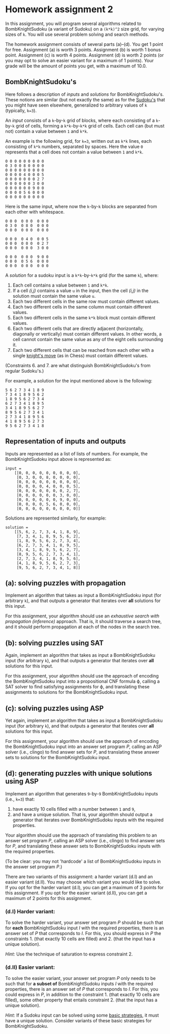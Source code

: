 # Homework assignment 2

In this assignment, you will program several algorithms related to BombKnightSudoku (a variant of Sudoku) on a `(k*k)^2` size grid, for varying sizes of `k`. You will use several problem solving and search methods.

The homework assignment consists of several parts (a)&ndash;(d).
You get 1 point for free.
Assignment (a) is worth 3 points.
Assignment (b) is worth 1 bonus point.
Assignment (c) is worth 4 points.
Assignment (d) is worth 2 points (or you may opt to solve an easier variant for a maximum of 1 points).
Your grade will be the amount of points you get, with a maximum of 10.0.

## BombKnightSudoku's

Here follows a description of *inputs* and *solutions* for BombKnightSudoku's.
These notions are similar (but not exactly the same) as for the [Sudoku's](https://en.wikipedia.org/wiki/Sudoku) that you might have seen elsewhere, generalized to arbitrary values of `k` (typically, `k=3`).

An *input* consists of a `k`-by-`k` grid of blocks,
where each consisting of a `k`-by-`k` grid of cells,
forming a `k*k`-by-`k*k` grid of cells.
Each cell can (but must not) contain a value between `1` and `k*k`.

An example is the following grid, for `k=3`, written out
as `k*k` lines, each consisting of `k*k` numbers, separated by spaces.
Here the value `0` represents that a cell does not contain
a value between `1` and `k*k`.

```
0 0 0 0 0 0 0 0 0
0 3 0 0 8 0 0 0 0
0 0 0 0 0 0 0 0 0
0 0 0 0 4 0 0 0 5
0 0 0 0 0 0 0 2 7
0 0 0 0 0 0 3 0 0
0 0 0 0 0 0 9 0 0
0 0 0 0 5 6 0 0 0
0 0 0 0 0 0 0 0 0
```

Here is the same input, where now the `k`-by-`k` blocks are separated from
each other with whitespace.

```
0 0 0  0 0 0  0 0 0
0 3 0  0 8 0  0 0 0
0 0 0  0 0 0  0 0 0

0 0 0  0 4 0  0 0 5
0 0 0  0 0 0  0 2 7
0 0 0  0 0 0  3 0 0

0 0 0  0 0 0  9 0 0
0 0 0  0 5 6  0 0 0
0 0 0  0 0 0  0 0 0
```

A *solution* for a sudoku input is a `k*k`-by-`k*k` grid (for the same `k`),
where:
1. Each cell contains a value between `1` and `k*k`.
1. If a cell *(i,j)* contains a value `u` in the input,
  then the cell *(i,j)* in the solution must contain the same value `u`.
1. Each two different cells in the same row must contain different values.
1. Each two different cells in the same column must contain different values.
1. Each two different cells in the same `k*k` block must contain different values.
1. Each two different cells that are directly adjacent (horizontally, diagonally or vertically) must contain different values. In other words, a cell cannot contain the same value as any of the eight cells surrounding it.
1. Each two different cells that can be reached from each other with a single [knight's move](https://en.wikipedia.org/wiki/Knight_%28chess%29) (as in Chess) must contain different values.

(Constraints 6. and 7. are what distinguish BombKnightSudoku's from regular Sudoku's.)

For example, a solution for the input mentioned above is the following:

```
5 6 2 7 3 4 1 8 9
7 3 4 1 8 9 5 6 2
1 8 9 5 6 2 7 3 4
6 2 7 3 4 1 8 9 5
3 4 1 8 9 5 6 2 7
8 9 5 6 2 7 3 4 1
2 7 3 4 1 8 9 5 6
4 1 8 9 5 6 2 7 3
9 5 6 2 7 3 4 1 8
```

## Representation of inputs and outputs

Inputs are represented as a list of lists of numbers.
For example, the BombKnightSudoku input above is represented as:

```
input =
    [[0, 0, 0, 0, 0, 0, 0, 0, 0],
     [0, 3, 0, 0, 8, 0, 0, 0, 0],
     [0, 0, 0, 0, 0, 0, 0, 0, 0],
     [0, 0, 0, 0, 4, 0, 0, 0, 5],
     [0, 0, 0, 0, 0, 0, 0, 2, 7],
     [0, 0, 0, 0, 0, 0, 3, 0, 0],
     [0, 0, 0, 0, 0, 0, 9, 0, 0],
     [0, 0, 0, 0, 5, 6, 0, 0, 0],
     [0, 0, 0, 0, 0, 0, 0, 0, 0]]
```

Solutions are represented similarly, for example:

```
solution =
    [[5, 6, 2, 7, 3, 4, 1, 8, 9],
     [7, 3, 4, 1, 8, 9, 5, 6, 2],
     [1, 8, 9, 5, 6, 2, 7, 3, 4],
     [6, 2, 7, 3, 4, 1, 8, 9, 5],
     [3, 4, 1, 8, 9, 5, 6, 2, 7],
     [8, 9, 5, 6, 2, 7, 3, 4, 1],
     [2, 7, 3, 4, 1, 8, 9, 5, 6],
     [4, 1, 8, 9, 5, 6, 2, 7, 3],
     [9, 5, 6, 2, 7, 3, 4, 1, 8]]
```

## (a): solving puzzles with propagation

Implement an algorithm that takes as input a BombKnightSudoku input (for arbitrary `k`), and that outputs a generator that iterates over **all** solutions for this input.

For this assignment, your algorithm should use an *exhaustive search with propagation (inference)* approach. That is, it should traverse a search tree, and it should perform propagation at each of the nodes in the search tree.

## (b): solving puzzles using SAT

Again, implement an algorithm that takes as input a BombKnightSudoku input (for arbitrary `k`), and that outputs a generator that iterates over **all** solutions for this input.

For this assignment, your algorithm should use the approach of encoding the BombKnightSudoku input into a propositional CNF formula &varphi;, calling a SAT solver to find satisfying assignments for &varphi;, and translating these assignments to solutions for the BombKnightSudoku input.

## (c): solving puzzles using ASP

Yet again, implement an algorithm that takes as input a BombKnightSudoku input (for arbitrary `k`), and that outputs a generator that iterates over **all** solutions for this input.

For this assignment, your algorithm should use the approach of encoding the BombKnightSudoku input into an answer set program *P*, calling an ASP solver (i.e., clingo) to find answer sets for *P*, and translating these answer sets to solutions for the BombKnightSudoku input.

## (d): generating puzzles with unique solutions using ASP

Implement an algorithm that generates `9`-by-`9` BombKnightSudoku inputs (i.e., `k=3`) that:
1. have exactly 10 cells filled with a number between `1` and `9`,
1. and have a unique solution.
That is, your algorithm should output a generator that iterates over BombKnightSudoku inputs with the required properties.

Your algorithm should use the approach of translating this problem to an answer set program *P*, calling an ASP solver (i.e., clingo) to find answer sets for *P*, and translating these answer sets to BombKnightSudoku inputs with the required properties.

(To be clear: you may not 'hardcode' a list of BombKnightSudoku inputs in the answer set program *P*.)

There are two variants of this assignment: a harder variant (d.I) and an easier variant (d.II). You may choose which variant you would like to solve.
If you opt for the harder variant (d.I), you can get a maximum of 3 points for this assignment.
If you opt for the easier variant (d.II), you can get a maximum of 2 points for this assignment.


### (d.I) Harder variant:

To solve the harder variant, your answer set program *P* should be such that for **each** BombKnightSudoku input *I* with the required properties, there is an answer set of *P* that corresponds to *I*. For this, you should express in *P* the constraints 1. (that exactly 10 cells are filled) and 2. (that the input has a unique solution).

*Hint:* Use the technique of saturation to express constraint 2.

### (d.II) Easier variant:

To solve the easier variant, your answer set program *P* only needs to be such that for **a subset of** BombKnightSudoku inputs *I* with the required properties, there is an answer set of *P* that corresponds to *I*. For this, you could express in *P*, in addition to the constraint 1. (that exactly 10 cells are filled), some other property that entails constraint 2. (that the input has a unique solution).

*Hint:* If a Sudoku input can be solved using some [basic strategies](http://pi.math.cornell.edu/~mec/Summer2009/Mahmood/Solve.html), it must have a unique solution. Consider variants of these basic strategies for BombKnightSudoku.

